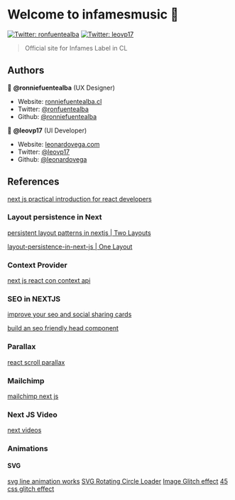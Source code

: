 # Welcome to infamesmusic 👋
[![Twitter: ronfuentealba](https://img.shields.io/twitter/follow/ronfuentealba.svg?style=social)](https://twitter.com/ronfuentealba)
[![Twitter: leovp17](https://img.shields.io/twitter/follow/leovp17.svg?style=social)](https://twitter.com/leovp17)

> Official site for Infames Label in CL

## Authors

👤 **@ronniefuentealba** (UX Designer)

* Website: [ronniefuentealba.cl](http://ronniefuentealba.cl/)
* Twitter: [@ronfuentealba ](https://twitter.com/ronfuentealba)
* Github: [@ronniefuentealba](https://github.com/ronniefuentealba)

👤 **@leovp17** (UI Developer)

* Website: [leonardovega.com](https://leonardovega.com)
* Twitter: [@leovp17](https://twitter.com/leovp17)
* Github: [@leonardovega](https://github.com/leonardovega)

## References
[next js practical introduction for react developers](https://auth0.com/blog/next-js-practical-introduction-for-react-developers-part-1/)

### Layout persistence in Next

[persistent layout patterns in nextjs | Two Layouts](https://adamwathan.me/2019/10/17/persistent-layout-patterns-in-nextjs/)

[layout-persistence-in-next-js | One Layout](https://dev.to/ozanbolel/layout-persistence-in-next-js-107g)

### Context Provider
[next js react con context api](https://dev.to/edisonsanchez/next-js-react-con-context-api-3a05)

### SEO in NEXTJS
[improve your seo and social sharing cards](https://www.netlify.com/blog/2020/05/08/improve-your-seo-and-social-sharing-cards-with-next.js/)

[build an seo friendly head component](https://www.creativebloq.com/how-to/build-an-seo-friendly-head-component-for-nextjsreact)

### Parallax
[react scroll parallax](https://github.com/jscottsmith/react-scroll-parallax)

### Mailchimp
[mailchimp next js](https://leerob.io/blog/mailchimp-next-js)

### Next JS Video
[next videos](https://github.com/jeremybarbet/next-videos)

### Animations
#### SVG
[svg line animation works](https://css-tricks.com/svg-line-animation-works/)
[SVG Rotating Circle Loader](https://codepen.io/madebygus/pen/EjBvXR/)
[Image Glitch effect](http://lab.iamrohit.in/demos/?t=%20%20Image%20glitch%20%20%20&d=%20Glitch%20effect%20for%20image%20%20%20%20&u=https://codepen.io/ZloDeeV/pen/avwyme)
[45 css glitch effect](https://csspoint101.com/45-css-glitch-effect/)